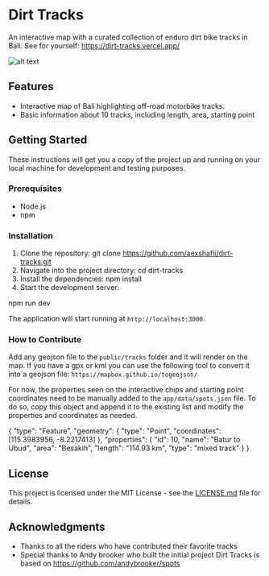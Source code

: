 # Dirt Tracks

An interactive map with a curated collection of enduro dirt bike tracks in Bali.
See for yourself: https://dirt-tracks.vercel.app/

![alt text](public/app_screeshot.png)

## Features

- Interactive map of Bali highlighting off-road motorbike tracks.
- Basic information about 10 tracks, including length, area, starting point

## Getting Started

These instructions will get you a copy of the project up and running on your local machine for development and testing purposes.

### Prerequisites

- Node.js
- npm

### Installation

1. Clone the repository:
   git clone https://github.com/aexshafii/dirt-tracks.git
2. Navigate into the project directory:
   cd dirt-tracks
3. Install the dependencies:
   npm install
4. Start the development server:

npm run dev

The application will start running at `http://localhost:3000`.

### How to Contribute

Add any geojson file to the `public/tracks` folder and it will render on the map. If you have a gpx or kml you can use the following tool to convert it into a geojson file: `https://mapbox.github.io/togeojson/`

For now, the properties seen on the interactive chips and starting point coordinates need to be manually added to the `app/data/spots.json` file. To do so, copy this object and append it to the existing list and modify the properties and coordinates as needed.

{
"type": "Feature",
"geometry": {
"type": "Point",
"coordinates": [115.3983956, -8.2217413]
},
"properties": {
"id": 10,
"name": "Batur to Ubud",
"area": "Besakih",
"length": "114.93 km",
"type": "mixed track"
}
}

## License

This project is licensed under the MIT License - see the [LICENSE.md](LICENSE.md) file for details.

## Acknowledgments

- Thanks to all the riders who have contributed their favorite tracks
- Special thanks to Andy brooker who built the initial project Dirt Tracks is based on https://github.com/andybrooker/spots
